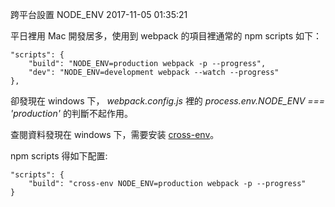 跨平台設置 NODE_ENV
2017-11-05 01:35:21

平日裡用 Mac 開發居多，使用到 webpack 的項目裡通常的 npm scripts 如下：
    
    "scripts": {
        "build": "NODE_ENV=production webpack -p --progress",
        "dev": "NODE_ENV=development webpack --watch --progress"
    },

    
    
卻發現在 windows 下， <em>webpack.config.js</em> 裡的 <em>process.env.NODE_ENV === 'production'</em> 的判斷不起作用。

查閱資料發現在 windows 下，需要安装 [cross-env](https://github.com/kentcdodds/cross-env)。

npm scripts 得如下配置:

    "scripts": {
        "build": "cross-env NODE_ENV=production webpack -p --progress"
    }

